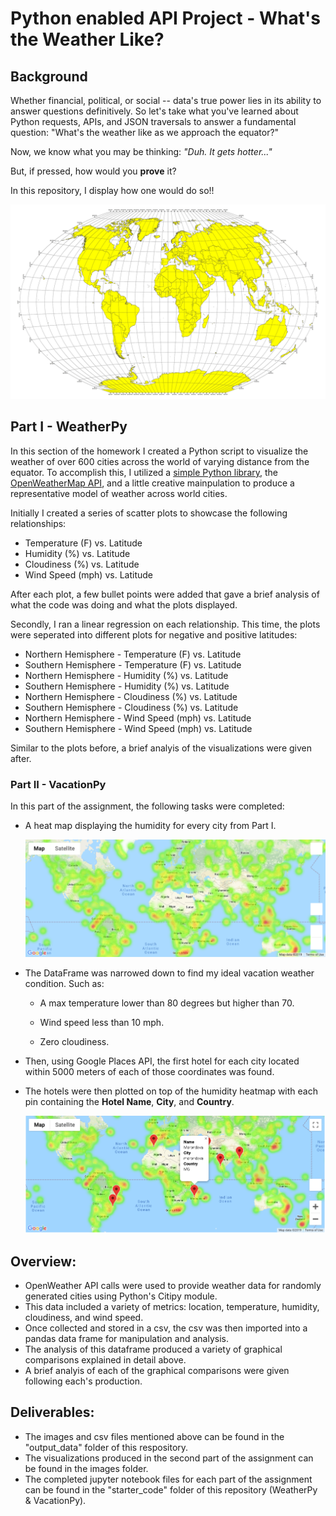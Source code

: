 # Python enabled API Project - What's the Weather Like?

## Background

Whether financial, political, or social -- data's true power lies in its ability to answer questions definitively. So let's take what you've learned about Python requests, APIs, and JSON traversals to answer a fundamental question: "What's the weather like as we approach the equator?"

Now, we know what you may be thinking: _"Duh. It gets hotter..."_

But, if pressed, how would you **prove** it?

In this repository, I display how one would do so!!

![Equator](Images/equatorsign.png)

## Part I - WeatherPy

In this section of the homework I created a Python script to visualize the weather of over 600 cities across the world of varying distance from the equator.
To accomplish this, I utilized a [simple Python library](https://pypi.python.org/pypi/citipy), the [OpenWeatherMap API](https://openweathermap.org/api), and a little creative mainpulation to produce a representative model of weather across world cities.

Initially I created a series of scatter plots to showcase the following relationships:

* Temperature (F) vs. Latitude
* Humidity (%) vs. Latitude
* Cloudiness (%) vs. Latitude
* Wind Speed (mph) vs. Latitude

After each plot, a few bullet points were added that gave a brief analysis of what the code was doing and what the plots displayed.

Secondly, I ran a linear regression on each relationship. This time, the plots were seperated into different plots for negative and positive latitudes:

* Northern Hemisphere - Temperature (F) vs. Latitude
* Southern Hemisphere - Temperature (F) vs. Latitude
* Northern Hemisphere - Humidity (%) vs. Latitude
* Southern Hemisphere - Humidity (%) vs. Latitude
* Northern Hemisphere - Cloudiness (%) vs. Latitude
* Southern Hemisphere - Cloudiness (%) vs. Latitude
* Northern Hemisphere - Wind Speed (mph) vs. Latitude
* Southern Hemisphere - Wind Speed (mph) vs. Latitude

Similar to the plots before, a brief analyis of the visualizations were given after.

### Part II - VacationPy

In this part of the assignment, the following tasks were completed:

* A heat map displaying the humidity for every city from Part I.

  ![heatmap](Images/heatmap.png)

* The DataFrame was narrowed down to find my ideal vacation weather condition. Such as:

  * A max temperature lower than 80 degrees but higher than 70.

  * Wind speed less than 10 mph.

  * Zero cloudiness.

* Then, using Google Places API, the first hotel for each city located within 5000 meters of each of those coordinates was found.

* The hotels were then plotted on top of the humidity heatmap with each pin containing the **Hotel Name**, **City**, and **Country**.

  ![hotel map](Images/hotel_map.png)

## Overview:

* OpenWeather API calls were used to provide weather data for randomly generated cities using Python's Citipy module.
* This data included a variety of metrics: location, temperature, humidity, cloudiness, and wind speed.
* Once collected and stored in a csv, the csv was then imported into a pandas data frame for manipulation and analysis.
* The analysis of this dataframe produced a variety of graphical comparisons explained in detail above.
* A brief analyis of each of the graphical comparisons were given following each's production.

## Deliverables:

* The images and csv files mentioned above can be found in the "output_data" folder of this respository.
* The visualizations produced in the second part of the assignment can be found in the images folder.
* The completed jupyter notebook files for each part of the assignment can be found in the "starter_code" folder of this repository (WeatherPy & VacationPy).
